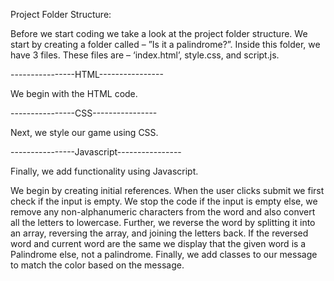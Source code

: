 Project Folder Structure:

Before we start coding we take a look at the project folder structure. We start by creating a folder called – ”Is it a palindrome?”. Inside this folder, we have 3 files. These files are – ‘index.html’, style.css, and script.js.




----------------HTML----------------

We begin with the HTML code.


----------------CSS----------------

Next, we style our game using CSS.


----------------Javascript----------------

Finally, we add functionality using Javascript. 

We begin by creating initial references. When the user clicks submit we first check if the input is empty. We stop the code if the input is empty else, we remove any non-alphanumeric characters from the word and also convert all the letters to lowercase. Further, we reverse the word by splitting it into an array, reversing the array, and joining the letters back. If the reversed word and current word are the same we display that the given word is a Palindrome else, not a palindrome. Finally, we add classes to our message to match the color based on the message.